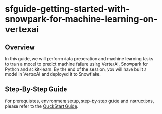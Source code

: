 # sfguide-getting-started-with-snowpark-for-machine-learning-on-vertexai

## Overview

In this guide, we will perform data preperation and machine learning tasks to train a model to predict machine failure using VertexAI, Snowpark for Python and scikit-learn. By the end of the session, you will have built a model in VertexAI and deployed it to Snowflake.

## Step-By-Step Guide

For prerequisites, environment setup, step-by-step guide and instructions, please refer to the [QuickStart Guide](https://quickstarts.snowflake.com/guide/getting_started_with_snowpark_for_machine_learning_on_vertexai/#0).